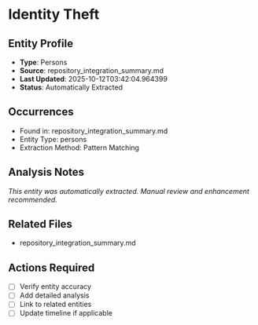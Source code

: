 # Identity Theft

## Entity Profile
- **Type**: Persons
- **Source**: repository_integration_summary.md
- **Last Updated**: 2025-10-12T03:42:04.964399
- **Status**: Automatically Extracted

## Occurrences
- Found in: repository_integration_summary.md
- Entity Type: persons
- Extraction Method: Pattern Matching

## Analysis Notes
*This entity was automatically extracted. Manual review and enhancement recommended.*

## Related Files
- repository_integration_summary.md

## Actions Required
- [ ] Verify entity accuracy
- [ ] Add detailed analysis
- [ ] Link to related entities
- [ ] Update timeline if applicable
